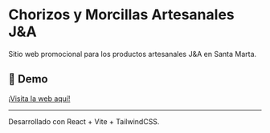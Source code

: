 # Chorizos y Morcillas Artesanales J&A

Sitio web promocional para los productos artesanales J&A en Santa Marta.

## 🚀 Demo

[¡Visita la web aquí!](https://refactored-chainsaw-r4v6x9rp5p5vhxwrq.github.dev/)

---

Desarrollado con React + Vite + TailwindCSS.
